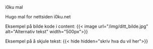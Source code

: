 i0ku mal

Hugo mal for nettsiden i0ku.net

Eksempel på bilde kode i content:
{{< image url="/img/ditt_bilde.jpg" alt="Alternativ tekst" width="500px">}}

Eksempel på å skjule tekst:
{{< hide hidden="skriv hva du vil her">}}
